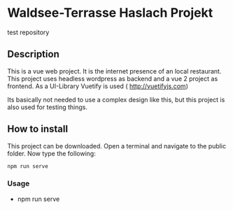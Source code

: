 # Waldsee-Terrasse Haslach Projekt
test repository

## Description
This is a vue web project. 
It is the internet presence of an local restaurant.
This project uses headless wordpress as backend and a vue 2 project as frontend. 
As a UI-Library Vuetify is used ( http://vuetifyjs.com)

Its basically not needed to use a complex design like this, 
but this project is also used for testing things. 

## How to install
This project can be downloaded.
Open a terminal and navigate to the public folder. 
Now type the following: 

```console
npm run serve
```

### Usage
- npm run serve